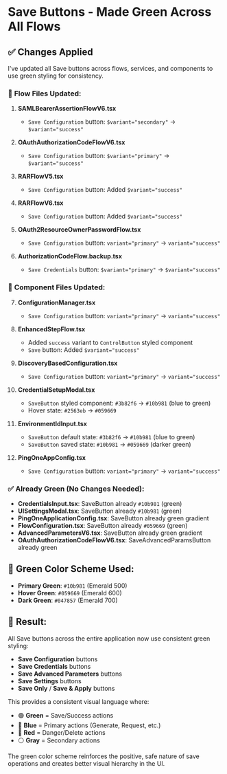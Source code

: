 # Save Buttons - Made Green Across All Flows

## ✅ Changes Applied

I've updated all Save buttons across flows, services, and components to use green styling for consistency.

### 📁 **Flow Files Updated:**

1. **SAMLBearerAssertionFlowV6.tsx**
   - `Save Configuration` button: `$variant="secondary"` → `$variant="success"`

2. **OAuthAuthorizationCodeFlowV6.tsx**
   - `Save Configuration` button: `$variant="primary"` → `$variant="success"`

3. **RARFlowV5.tsx**
   - `Save Configuration` button: Added `$variant="success"`

4. **RARFlowV6.tsx**
   - `Save Configuration` button: Added `$variant="success"`

5. **OAuth2ResourceOwnerPasswordFlow.tsx**
   - `Save Configuration` button: `variant="primary"` → `variant="success"`

6. **AuthorizationCodeFlow.backup.tsx**
   - `Save Credentials` button: `$variant="primary"` → `$variant="success"`

### 🧩 **Component Files Updated:**

7. **ConfigurationManager.tsx**
   - `Save Configuration` button: `variant="primary"` → `variant="success"`

8. **EnhancedStepFlow.tsx**
   - Added `success` variant to `ControlButton` styled component
   - `Save` button: Added `$variant="success"`

9. **DiscoveryBasedConfiguration.tsx**
   - `Save Configuration` button: `variant="primary"` → `variant="success"`

10. **CredentialSetupModal.tsx**
    - `SaveButton` styled component: `#3b82f6` → `#10b981` (blue to green)
    - Hover state: `#2563eb` → `#059669`

11. **EnvironmentIdInput.tsx**
    - `SaveButton` default state: `#3b82f6` → `#10b981` (blue to green)
    - `SaveButton` saved state: `#10b981` → `#059669` (darker green)

12. **PingOneAppConfig.tsx**
    - `Save Configuration` button: `variant="primary"` → `variant="success"`

### ✅ **Already Green (No Changes Needed):**

- **CredentialsInput.tsx**: SaveButton already `#10b981` (green)
- **UISettingsModal.tsx**: SaveButton already `#10b981` (green)
- **PingOneApplicationConfig.tsx**: SaveButton already green gradient
- **FlowConfiguration.tsx**: SaveButton already `#059669` (green)
- **AdvancedParametersV6.tsx**: SaveButton already green gradient
- **OAuthAuthorizationCodeFlowV6.tsx**: SaveAdvancedParamsButton already green

## 🎨 **Green Color Scheme Used:**

- **Primary Green**: `#10b981` (Emerald 500)
- **Hover Green**: `#059669` (Emerald 600)  
- **Dark Green**: `#047857` (Emerald 700)

## 🎯 **Result:**

All Save buttons across the entire application now use consistent green styling:
- **Save Configuration** buttons
- **Save Credentials** buttons  
- **Save Advanced Parameters** buttons
- **Save Settings** buttons
- **Save Only** / **Save & Apply** buttons

This provides a consistent visual language where:
- 🟢 **Green** = Save/Success actions
- 🔵 **Blue** = Primary actions (Generate, Request, etc.)
- 🔴 **Red** = Danger/Delete actions
- ⚪ **Gray** = Secondary actions

The green color scheme reinforces the positive, safe nature of save operations and creates better visual hierarchy in the UI.